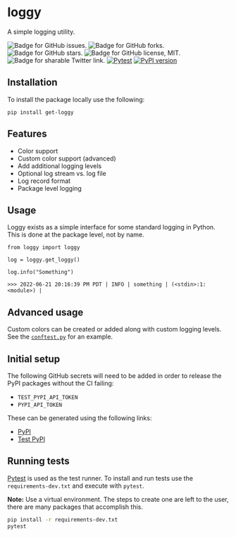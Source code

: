 # loggy
A simple logging utility.

<img src="https://img.shields.io/github/issues/mattdood/loggy"
    target="https://github.com/mattdood/loggy/issues"
    alt="Badge for GitHub issues."/>
<img src="https://img.shields.io/github/forks/mattdood/loggy"
    target="https://github.com/mattdood/loggy/forks"
    alt="Badge for GitHub forks."/>
<img src="https://img.shields.io/github/stars/mattdood/loggy"
    alt="Badge for GitHub stars."/>
<img src="https://img.shields.io/github/license/mattdood/loggy"
    target="https://github.com/mattdood/loggy/raw/master/LICENSE"
    alt="Badge for GitHub license, MIT."/>
<img src="https://img.shields.io/twitter/url?url=https%3A%2F%2Fgithub.com%2Fmattdood%2Floggy"
    target="https://twitter.com/intent/tweet?text=Wow:&url=https%3A%2F%2Fgithub.com%2Fmattdood%2Floggy"
    alt="Badge for sharable Twitter link."/>
[![Pytest](https://github.com/mattdood/loggy/actions/workflows/ci.yml/badge.svg)](https://github.com/mattdood/loggy/actions/workflows/ci.yml)
[![PyPI version](https://badge.fury.io/py/get-loggy.svg)](https://badge.fury.io/py/get-loggy)

## Installation
To install the package locally use the following:

```
pip install get-loggy
```

## Features
* Color support
* Custom color support (advanced)
* Add additional logging levels
* Optional log stream vs. log file
* Log record format
* Package level logging

## Usage
Loggy exists as a simple interface for some standard logging in Python.
This is done at the package level, not by name.

```
from loggy import loggy

log = loggy.get_loggy()

log.info("Something")

>>> 2022-06-21 20:16:39 PM PDT | INFO | something | (<stdin>:1:<module>) |
```

## Advanced usage
Custom colors can be created or added along with custom logging levels.
See the [`conftest.py`](./conftest.py) for an example.

## Initial setup
The following GitHub secrets will need to be added in order to release the PyPI
packages without the CI failing:
* `TEST_PYPI_API_TOKEN`
* `PYPI_API_TOKEN`

These can be generated using the following links:
* [PyPI](https://pypi.org/manage/account/token/)
* [Test PyPI](https://test.pypi.org/manage/account/token/)

## Running tests
[Pytest](https://pytest.org) is used as the test runner. To install and run tests
use the `requirements-dev.txt` and execute with `pytest`.

**Note:** Use a virtual environment. The steps to create one are left to the user,
there are many packages that accomplish this.

```bash
pip install -r requirements-dev.txt
pytest
```

